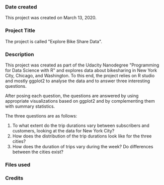 ### Date created
This project was created on March 13, 2020.

### Project Title
The project is called "Explore Bike Share Data".

### Description
This project was created as part of the Udacity Nanodegree "Programming for Data Science with R" and explores data about bikesharing in New York City, Chicago, and Washington. To this end, the project relies on R studio and mostly ggplot2 to analyse the data and to answer three interesting questions.

After posing each question, the questions are answered by using appropriate visualizations based on ggplot2 and by complementing them with summary statistics.

The three questions are as follows:
1. To what extent do the trip durations vary between subscribers and customers, looking at the data for New York City?
2. How does the distribution of the trip durations look like for the three cities?
3. How does the duration of trips vary during the week? Do differences between the cities exist?

### Files used

### Credits

